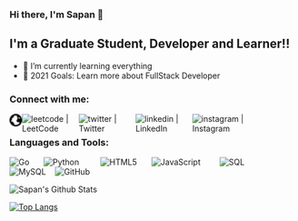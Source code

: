 ### Hi there, I'm Sapan 👋

## I'm a Graduate Student, Developer and Learner!!

- 🌱 I’m currently learning everything
- 🥅 2021 Goals: Learn more about FullStack Developer


### Connect with me:

[<img align="left" alt="website" width="22px" src="https://raw.githubusercontent.com/iconic/open-iconic/master/svg/globe.svg" />][website]
[<img align="left" alt="leetcode | LeetCode" width="100px" src="https://img.shields.io/badge/-LeetCode-FFA116?style=for-the-badge&logo=LeetCode&logoColor=black" />][leetcode]
[<img align="left" alt="twitter | Twitter" width="100px" src="https://img.shields.io/badge/Twitter-1DA1F2?style=for-the-badge&logo=twitter&logoColor=white" />][twitter]
[<img align="left" alt="linkedin | LinkedIn" width="100px" src="https://img.shields.io/badge/LinkedIn-0077B5?style=for-the-badge&logo=linkedin&logoColor=white" />][linkedin]
[<img align="left" alt="instagram | Instagram" width="100px" src="https://img.shields.io/badge/Instagram-E4405F?style=for-the-badge&logo=instagram&logoColor=white" />][instagram]


<br />

### Languages and Tools:

<img align="left" alt="Go" width="60px" src="https://img.shields.io/badge/Go-00ADD8?style=for-the-badge&logo=go&logoColor=white" />
<img align="left" alt="Python" width="100px" src="https://img.shields.io/badge/Python-3776AB?style=for-the-badge&logo=python&logoColor=white" />
<img align="left" alt="HTML5" width="90px" src="https://img.shields.io/badge/HTML5-E34F26?style=for-the-badge&logo=html5&logoColor=white" />
<img align="left" alt="JavaScript" width="120px" src="https://img.shields.io/badge/JavaScript-F7DF1E?style=for-the-badge&logo=javascript&logoColor=black" />
<img align="left" alt="SQL" width="70px" src="https://img.shields.io/badge/C%2B%2B-00599C?style=for-the-badge&logo=c%2B%2B&logoColor=white" />
<img align="left" alt="MySQL" width="80px" src="https://img.shields.io/badge/Java-ED8B00?style=for-the-badge&logo=java&logoColor=white" />
<img align="left" alt="GitHub" width="130px" src="https://img.shields.io/badge/Amazon AWS-{232F3E}?style=for-the-badge&logo=amazonaws&logoColor=white" />
<br />
<br />




  ![Sapan's Github Stats](https://github-readme-stats.vercel.app/api?username=sapanpdesai&show_icons=true&theme=radical)
  <br />

  [![Top Langs](https://github-readme-stats.vercel.app/api/top-langs/?username=sapanpdesai&layout=compact)](https://github.com/sapanpdesai/sapan17)




[website]: https://sapanpdesai.github.io/sapanpdesai/
[twitter]: https://twitter.com/Saps_17
[youtube]: https://www.youtube.com/channel/UC_XTvSHHO5fBdON7WlgjDyg
[instagram]: https://instagram.com/sapan_17
[linkedin]: https://linkedin.com/in/desaisapanp
[leetcode]: https://leetcode.com/sapan_desai/
